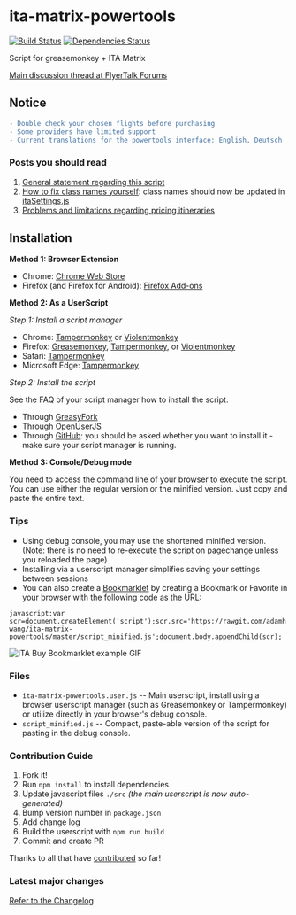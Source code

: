 # ita-matrix-powertools

[![Build Status](https://travis-ci.com/adamhwang/ita-matrix-powertools.svg?branch=master)](https://travis-ci.com/adamhwang/ita-matrix-powertools)
[![Dependencies Status](https://david-dm.org/adamhwang/ita-matrix-powertools/status.svg)](https://david-dm.org/adamhwang/ita-matrix-powertools)

Script for greasemonkey + ITA Matrix

[Main discussion thread at FlyerTalk Forums](http://www.flyertalk.com/forum/travel-tools/1623427-ita-purchase-fares-orbitz-delta-userscript.html)

## Notice

```diff
- Double check your chosen flights before purchasing
- Some providers have limited support
- Current translations for the powertools interface: English, Deutsch
```

### Posts you should read

1. [General statement regarding this script](http://www.flyertalk.com/forum/travel-tools/1623427-ita-purchase-fares-orbitz-delta-united-userscript-4.html#post24394534)
2. [How to fix class names yourself](http://www.flyertalk.com/forum/24807572-post119.html): class names should now be updated in [itaSettings.js](./src/itaSettings.js)
3. [Problems and limitations regarding pricing itineraries](http://www.flyertalk.com/forum/travel-tools/1623427-ita-purchase-fares-orbitz-delta-united-userscript-9.html#post24906119)

## Installation

**Method 1: Browser Extension**

- Chrome: [Chrome Web Store](https://chrome.google.com/webstore/detail/ita-matrix-powertools/menecfddnlmanmpadcalononkolnplpp)
- Firefox (and Firefox for Android): [Firefox Add-ons](https://addons.mozilla.org/en-US/firefox/addon/ita-matrix-powertools/)

**Method 2: As a UserScript**

_Step 1: Install a script manager_

- Chrome: [Tampermonkey](https://chrome.google.com/webstore/detail/tampermonkey/dhdgffkkebhmkfjojejmpbldmpobfkfo) or [Violentmonkey](https://chrome.google.com/webstore/detail/violent-monkey/jinjaccalgkegednnccohejagnlnfdag)
- Firefox: [Greasemonkey](https://addons.mozilla.org/firefox/addon/greasemonkey/), [Tampermonkey](https://addons.mozilla.org/firefox/addon/tampermonkey/), or [Violentmonkey](https://addons.mozilla.org/firefox/addon/violentmonkey/)
- Safari: [Tampermonkey](https://tampermonkey.net/?browser=safari)
- Microsoft Edge: [Tampermonkey](https://www.microsoft.com/store/p/tampermonkey/9nblggh5162s)

_Step 2: Install the script_

See the FAQ of your script manager how to install the script.

- Through [GreasyFork](https://greasyfork.org/en/scripts/395661-ita-matrix-powertools)
- Through [OpenUserJS](https://openuserjs.org/scripts/adamhwang/ITA_Matrix_Powertools)
- Through [GitHub](https://github.com/adamhwang/ita-matrix-powertools/raw/master/ita-matrix-powertools.user.js): you should be asked whether you want to install it - make sure your script manager is running.

**Method 3: Console/Debug mode**

You need to access the command line of your browser to execute the script. You can use either the regular version or the minified version. Just copy and paste the entire text.

### Tips

- Using debug console, you may use the shortened minified version. (Note: there is no need to re-execute the script on pagechange unless you reloaded the page)
- Installing via a userscript manager simplifies saving your settings between sessions
- You can also create a [Bookmarklet](https://support.mozilla.org/en-US/kb/bookmarklets-perform-common-web-page-tasks) by creating a Bookmark or Favorite in your browser with the following code as the URL:

`javascript:var scr=document.createElement('script');scr.src='https://rawgit.com/adamhwang/ita-matrix-powertools/master/script_minified.js';document.body.appendChild(scr);`

![ITA Buy Bookmarklet example GIF](http://i.imgur.com/q5ttPrY.gif)

### Files

- `ita-matrix-powertools.user.js` -- Main userscript, install using a browser userscript manager (such as Greasemonkey or Tampermonkey) or utilize directly in your browser's debug console.
- `script_minified.js` -- Compact, paste-able version of the script for pasting in the debug console.

### Contribution Guide

1. Fork it!
1. Run `npm install` to install dependencies
1. Update javascript files `./src` _(the main userscript is now auto-generated)_
1. Bump version number in `package.json`
1. Add change log
1. Build the userscript with `npm run build`
1. Commit and create PR

Thanks to all that have [contributed](./AUTHORS) so far!

### Latest major changes

[Refer to the Changelog](./changelog.md)
